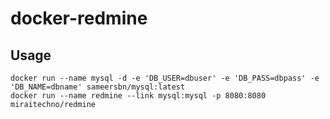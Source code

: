 docker-redmine
==============

## Usage

```
docker run --name mysql -d -e 'DB_USER=dbuser' -e 'DB_PASS=dbpass' -e 'DB_NAME=dbname' sameersbn/mysql:latest
docker run --name redmine --link mysql:mysql -p 8080:8080  miraitechno/redmine
```


